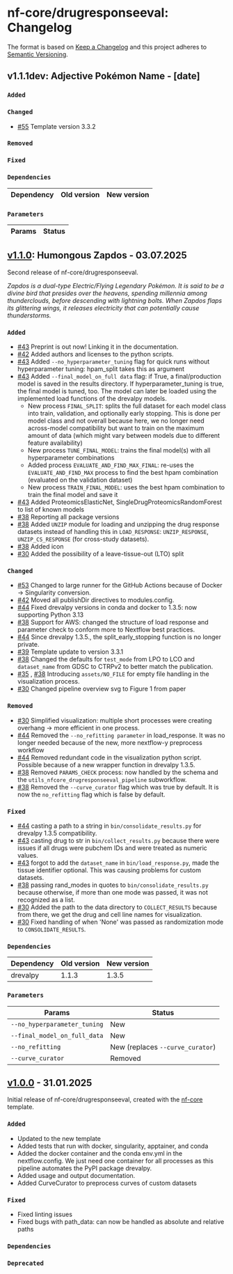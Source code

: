 # nf-core/drugresponseeval: Changelog

The format is based on [Keep a Changelog](https://keepachangelog.com/en/1.0.0/)
and this project adheres to [Semantic Versioning](https://semver.org/spec/v2.0.0.html).

## v1.1.1dev: Adjective Pokémon Name - [date]

### `Added`

### `Changed`
- [#55](https://github.com/nf-core/drugresponseeval/pull/55) Template version 3.3.2

### `Removed`

### `Fixed`

### `Dependencies`

| Dependency | Old version | New version |
| ---------- | ----------- | ----------- |

### `Parameters`

| Params | Status |
| ------ | ------ |

## [v1.1.0](https://github.com/nf-core/drugresponseeval/releases/tag/1.1.0): Humongous Zapdos - 03.07.2025

Second release of nf-core/drugresponseeval.

_Zapdos is a dual-type Electric/Flying Legendary Pokémon. It is said to be a divine bird that presides over the heavens, spending millennia among thunderclouds, before descending with lightning bolts. When Zapdos flaps its glittering wings, it releases electricity that can potentially cause thunderstorms._

### `Added`

- [#43](https://github.com/nf-core/drugresponseeval/pull/43) Preprint is out now! Linking it in the documentation.
- [#42](https://github.com/nf-core/drugresponseeval/pull/42) Added authors and licenses to the python scripts.
- [#43](https://github.com/nf-core/drugresponseeval/pull/43) Added `--no_hyperparameter_tuning` flag for quick runs without hyperparameter tuning: hpam_split takes this as argument
- [#43](https://github.com/nf-core/drugresponseeval/pull/43) Added `--final_model_on_full data` flag: if True, a final/production model is saved in the results directory. If hyperparameter_tuning is true, the final model is tuned, too. The model can later be loaded using the implemented load functions of the drevalpy models.
  - New process `FINAL_SPLIT`: splits the full dataset for each model class into train, validation, and optionally early stopping. This is done per model class and not overall because here, we no longer need across-model compatibility but want to train on the maximum amount of data (which might vary between models due to different feature availability)
  - New process `TUNE_FINAL_MODEL`: trains the final model(s) with all hyperparameter combinations
  - Added process `EVALUATE_AND_FIND_MAX_FINAL`: re-uses the `EVALUATE_AND_FIND_MAX` process to find the best hpam combination (evaluated on the validation dataset)
  - New process `TRAIN_FINAL_MODEL`: uses the best hpam combination to train the final model and save it
- [#43](https://github.com/nf-core/drugresponseeval/pull/43) Added ProteomicsElasticNet, SingleDrugProteomicsRandomForest to list of known models
- [#38](https://github.com/nf-core/drugresponseeval/pull/38) Reporting all package versions
- [#38](https://github.com/nf-core/drugresponseeval/pull/38) Added `UNZIP` module for loading and unzipping the drug response datasets instead of handling this in `LOAD_RESPONSE`: `UNZIP_RESPONSE`, `UNZIP_CS_RESPONSE` (for cross-study datasets).
- [#38](https://github.com/nf-core/drugresponseeval/pull/38) Added icon
- [#30](https://github.com/nf-core/drugresponseeval/pull/30) Added the possibility of a leave-tissue-out (LTO) split

### `Changed`

- [#53](https://github.com/nf-core/drugresponseeval/pull/53) Changed to large runner for the GitHub Actions because of Docker → Singularity conversion.
- [#42](https://github.com/nf-core/drugresponseeval/pull/42) Moved all publishDir directives to modules.config.
- [#44](https://github.com/nf-core/drugresponseeval/pull/44) Fixed drevalpy versions in conda and docker to 1.3.5: now supporting Python 3.13
- [#38](https://github.com/nf-core/drugresponseeval/pull/38) Support for AWS: changed the structure of load response and parameter check to conform more to Nextflow
  best practices.
- [#44](https://github.com/nf-core/drugresponseeval/pull/44) Since drevalpy 1.3.5., the split_early_stopping function is no longer private.
- [#39](https://github.com/nf-core/drugresponseeval/pull/39) Template update to version 3.3.1
- [#38](https://github.com/nf-core/drugresponseeval/pull/38) Changed the defaults for `test_mode` from LPO to LCO and `dataset_name` from GDSC to CTRPv2 to better match the publication.
- [#35](https://github.com/nf-core/drugresponseeval/pull/35) , [#38](https://github.com/nf-core/drugresponseeval/pull/38) Introducing `assets/NO_FILE` for empty file handling in the visualization process.
- [#30](https://github.com/nf-core/drugresponseeval/pull/30) Changed pipeline overview svg to Figure 1 from paper

### `Removed`

- [#30](https://github.com/nf-core/drugresponseeval/pull/30) Simplified visualization: multiple short processes were creating overhang → more efficient in one process.
- [#44](https://github.com/nf-core/drugresponseeval/pull/44) Removed the `--no_refitting parameter` in load_response. It was no longer needed because of the new, more nextflow-y preprocess workflow
- [#44](https://github.com/nf-core/drugresponseeval/pull/44) Removed redundant code in the visualization python script. Possible because of a new wrapper function in drevalpy 1.3.5.
- [#38](https://github.com/nf-core/drugresponseeval/pull/38) Removed `PARAMS_CHECK` process: now handled by the schema and the `utils_nfcore_drugresponseeval_pipeline` subworkflow.
- [#38](https://github.com/nf-core/drugresponseeval/pull/38) Removed the `--curve_curator` flag which was true by default. It is now the `no_refitting` flag which is false by default.

### `Fixed`

- [#44](https://github.com/nf-core/drugresponseeval/pull/44) casting a path to a string in `bin/consolidate_results.py` for drevalpy 1.3.5 compatibility.
- [#43](https://github.com/nf-core/drugresponseeval/pull/43) casting drug to str in `bin/collect_results.py` because there were issues if all drugs were pubchem IDs and were treated as numeric values.
- [#43](https://github.com/nf-core/drugresponseeval/pull/43) forgot to add the `dataset_name` in `bin/load_response.py`, made the tissue identifier optional. This was causing problems for custom datasets.
- [#38](https://github.com/nf-core/drugresponseeval/pull/38) passing rand_modes in quotes to `bin/consolidate_results.py` because otherwise, if more than one mode was passed, it was not recognized as a list.
- [#30](https://github.com/nf-core/drugresponseeval/pull/30) Added the path to the data directory to `COLLECT_RESULTS` because from there, we get the drug and cell line names for visualization.
- [#30](https://github.com/nf-core/drugresponseeval/pull/30) Fixed handling of when 'None' was passed as randomization mode to `CONSOLIDATE_RESULTS`.

### `Dependencies`

| Dependency | Old version | New version |
| ---------- | ----------- | ----------- |
| drevalpy   | 1.1.3       | 1.3.5       |

### `Parameters`

| Params                       | Status                           |
| ---------------------------- | -------------------------------- |
| `--no_hyperparameter_tuning` | New                              |
| `--final_model_on_full_data` | New                              |
| `--no_refitting`             | New (replaces `--curve_curator`) |
| `--curve_curator`            | Removed                          |

## [v1.0.0](https://github.com/nf-core/drugresponseeval/releases/tag/1.0.0) - 31.01.2025

Initial release of nf-core/drugresponseeval, created with the [nf-core](https://nf-co.re/) template.

### `Added`

- Updated to the new template
- Added tests that run with docker, singularity, apptainer, and conda
- Added the docker container and the conda env.yml in the nextflow.config. We just need one container for all
  processes as this pipeline automates the PyPI package drevalpy.
- Added usage and output documentation.
- Added CurveCurator to preprocess curves of custom datasets

### `Fixed`

- Fixed linting issues
- Fixed bugs with path_data: can now be handled as absolute and relative paths

### `Dependencies`

### `Deprecated`
